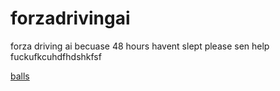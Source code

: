 # forzadrivingai
forza driving ai becuase 48 hours havent slept please sen help fuckufkcuhdfhdshkfsf

[balls](https://github.com/null-Exception1/forzadrivingai/blob/main/VID_20250730_23264721-ezgif.com-video-to-gif-converter%20(1).gif)
